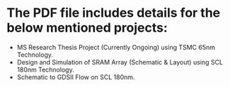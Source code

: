 # The PDF file includes details for the below mentioned projects:
- MS Research Thesis Project (Currently Ongoing) using TSMC 65nm Technology.
- Design and Simulation of SRAM Array (Schematic & Layout) using SCL 180nm Technology.
- Schematic to GDSII Flow on SCL 180nm.
 